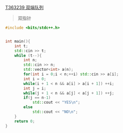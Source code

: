 [T363239 双端队列](https://www.luogu.com.cn/problem/T363239?contestId=123906)

> 双指针

```cpp
#include <bits/stdc++.h>


int main(){
    int t;
    std::cin >> t;
    while (t--){
        int n;
        std::cin >> n;
        std::vector<int> a(n);
        for(int i = 0;i < n;++i) std::cin >> a[i];
        int i = 0;
        while(i + 1 < n && a[i] > a[i + 1]) ++i;
        int j = i;
        while(j + 1 < n && a[j] < a[j + 1]) ++j;
        if(j == n-1)
            std::cout << "YES\n";
        else
            std::cout << "NO\n";
    }
    return 0;
}

```
